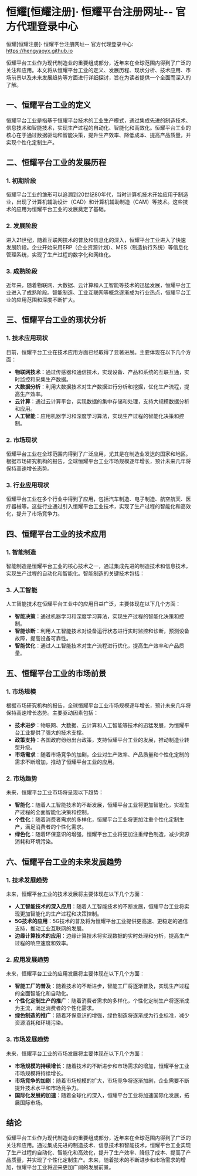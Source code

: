 # 恒耀[恒耀注册]· 恒耀平台注册网址-- 官方代理登录中心

恒耀[恒耀注册]· 恒耀平台注册网址-- 官方代理登录中心: <https://hengyaoyx.github.io>

恒耀平台工业作为现代制造业的重要组成部分，近年来在全球范围内得到了广泛的关注和应用。本文将从恒耀平台工业的定义、发展历程、现状分析、技术应用、市场前景以及未来发展趋势等方面进行详细探讨，旨在为读者提供一个全面而深入的了解。

## 一、恒耀平台工业的定义

恒耀平台工业是指基于恒耀平台技术的工业生产模式，通过集成先进的制造技术、信息技术和智能技术，实现生产过程的自动化、智能化和高效化。恒耀平台工业的核心在于通过数据驱动和智能决策，提升生产效率、降低成本、提高产品质量，并实现个性化定制生产。

## 二、恒耀平台工业的发展历程

### 1. 初期阶段

恒耀平台工业的雏形可以追溯到20世纪80年代，当时计算机技术开始应用于制造业，出现了计算机辅助设计（CAD）和计算机辅助制造（CAM）等技术。这些技术的应用为恒耀平台工业的发展奠定了基础。

### 2. 发展阶段

进入21世纪，随着互联网技术的普及和信息化的深入，恒耀平台工业进入了快速发展阶段。企业开始采用ERP（企业资源计划）、MES（制造执行系统）等信息化管理系统，实现了生产过程的数字化和网络化。

### 3. 成熟阶段

近年来，随着物联网、大数据、云计算和人工智能等技术的迅猛发展，恒耀平台工业进入了成熟阶段。智能制造、工业互联网等概念逐渐成为行业热点，恒耀平台工业的应用范围和深度不断扩大。

## 三、恒耀平台工业的现状分析

### 1. 技术应用现状

目前，恒耀平台工业在技术应用方面已经取得了显著进展。主要体现在以下几个方面：

- **物联网技术**：通过传感器和通信技术，实现设备、产品和系统的互联互通，实时监控和采集生产数据。
- **大数据分析**：利用大数据技术对生产数据进行分析和挖掘，优化生产流程，提高生产效率。
- **云计算**：通过云计算平台，实现数据的集中存储和处理，支持大规模数据分析和应用。
- **人工智能**：应用机器学习和深度学习算法，实现生产过程的智能化决策和控制。
### 2. 市场现状

恒耀平台工业在全球范围内得到了广泛应用，尤其是在制造业发达的国家和地区。根据市场研究机构的报告，全球恒耀平台工业市场规模逐年增长，预计未来几年将保持高速增长态势。

### 3. 行业应用现状

恒耀平台工业在多个行业中得到了应用，包括汽车制造、电子制造、航空航天、医疗器械等。这些行业通过引入恒耀平台工业技术，实现了生产过程的智能化和高效化，提升了市场竞争力。

## 四、恒耀平台工业的技术应用

### 1. 智能制造

智能制造是恒耀平台工业的核心技术之一，通过集成先进的制造技术和信息技术，实现生产过程的自动化和智能化。智能制造的关键技术包括：

### 3. 人工智能

人工智能技术在恒耀平台工业中的应用日益广泛，主要体现在以下几个方面：

- **智能决策**：通过机器学习和深度学习算法，实现生产过程的智能化决策和控制。
- **智能诊断**：利用人工智能技术对设备运行状态进行实时监控和诊断，预测设备故障，提高设备可靠性。
- **智能优化**：通过人工智能技术对生产流程进行优化，提高生产效率和产品质量。
## 五、恒耀平台工业的市场前景

### 1. 市场规模

根据市场研究机构的报告，全球恒耀平台工业市场规模逐年增长，预计未来几年将保持高速增长态势。主要驱动因素包括：

- **技术进步**：物联网、大数据、云计算和人工智能等技术的迅猛发展，为恒耀平台工业提供了强大的技术支撑。
- **政策支持**：各国政府纷纷出台政策，支持恒耀平台工业的发展，推动制造业转型升级。
- **市场需求**：随着市场竞争的加剧，企业对生产效率、产品质量和个性化定制的需求不断增加，推动了恒耀平台工业的应用。
### 2. 市场趋势

未来，恒耀平台工业市场将呈现以下趋势：

- **智能化**：随着人工智能技术的不断发展，恒耀平台工业将更加智能化，实现生产过程的全面智能化决策和控制。
- **个性化**：随着消费者需求的多样化，恒耀平台工业将更加注重个性化定制生产，满足消费者的个性化需求。
- **绿色化**：随着环保意识的增强，恒耀平台工业将更加注重绿色制造，减少资源消耗和环境污染。
## 六、恒耀平台工业的未来发展趋势

### 1. 技术发展趋势

未来，恒耀平台工业的技术发展将主要体现在以下几个方面：

- **人工智能技术的深入应用**：随着人工智能技术的不断发展，恒耀平台工业将实现更加智能化的生产过程和决策控制。
- **5G技术的应用**：5G技术的普及将为恒耀平台工业提供更高速、更稳定的通信支持，推动工业互联网的发展。
- **边缘计算技术的应用**：边缘计算技术将实现数据的实时处理和分析，提高生产过程的响应速度和效率。
### 2. 应用发展趋势

未来，恒耀平台工业的应用发展将主要体现在以下几个方面：

- **智能工厂的普及**：随着技术的不断进步，智能工厂将逐渐普及，实现生产过程的全面智能化和自动化。
- **个性化定制生产的推广**：随着消费者需求的多样化，个性化定制生产将逐渐成为主流，满足消费者的个性化需求。
- **绿色制造的推广**：随着环保意识的增强，绿色制造将逐渐成为行业标准，减少资源消耗和环境污染。
### 3. 市场发展趋势

未来，恒耀平台工业的市场发展将主要体现在以下几个方面：

- **市场规模的持续增长**：随着技术的不断进步和市场需求的增加，恒耀平台工业市场规模将持续增长。
- **市场竞争的加剧**：随着市场规模的扩大，市场竞争将逐渐加剧，企业需要不断提升技术水平和市场竞争力。
- **国际化发展的加速**：随着全球化的深入，恒耀平台工业将加速国际化发展，拓展国际市场。
## 结论

恒耀平台工业作为现代制造业的重要组成部分，近年来在全球范围内得到了广泛的关注和应用。通过集成先进的制造技术、信息技术和智能技术，恒耀平台工业实现了生产过程的自动化、智能化和高效化，提升了生产效率、降低了成本、提高了产品质量，并实现了个性化定制生产。未来，随着技术的不断进步和市场需求的增加，恒耀平台工业将迎来更加广阔的发展前景。